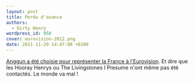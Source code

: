 ```yaml
---
layout: post
title: Perdu d'avance
authors:
  - Dirty Henry
wordpress_id: 958
cover: eurovision-2012.png
date: 2011-11-29 14:47:08 +0100
---
```


[Anggun a été choisie pour représenter la France à l'Eurovision](http://www.emarketool.fr/eurovision-anggun/).
Et dire que les Hooray Henrys ou The Livingstones I Presume n'ont même pas été
contactés. Le monde va mal !
